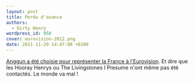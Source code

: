 ```yaml
---
layout: post
title: Perdu d'avance
authors:
  - Dirty Henry
wordpress_id: 958
cover: eurovision-2012.png
date: 2011-11-29 14:47:08 +0100
---
```


[Anggun a été choisie pour représenter la France à l'Eurovision](http://www.emarketool.fr/eurovision-anggun/).
Et dire que les Hooray Henrys ou The Livingstones I Presume n'ont même pas été
contactés. Le monde va mal !
